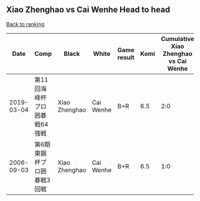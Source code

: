 ## Xiao Zhenghao vs Cai Wenhe Head to head

[Back to ranking](../../index.md)




| **Date** | **Comp** | **Black** | **White** | **Game result** | **Komi** | **Cumulative Xiao Zhenghao vs Cai Wenhe** | **Xiao Zhenghao streak** | **Cai Wenhe streak** | 
| --- | --- | --- | --- | --- | --- | --- | --- | --- |
| 2019-03-04 | 第11回海峰杯プロ囲碁戦64強戦 | Xiao Zhenghao | Cai Wenhe | B+R | 6.5 | 2:0 | 2 | 0 | 
| 2006-09-03 | 第6期東鋼杯プロ囲碁戦3回戦 | Xiao Zhenghao | Cai Wenhe | B+R | 6.5 | 1:0 | 1 | 0 |




